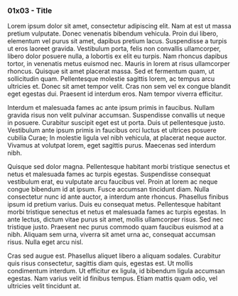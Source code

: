 ### 01x03 - Title

Lorem ipsum dolor sit amet, consectetur adipiscing elit. Nam at est ut massa pretium vulputate. Donec venenatis bibendum vehicula. Proin dui libero, elementum vel purus sit amet, dapibus pretium lacus. Suspendisse a turpis ut eros laoreet gravida. Vestibulum porta, felis non convallis ullamcorper, libero dolor posuere nulla, a lobortis ex elit eu turpis. Nam rhoncus dapibus tortor, in venenatis metus euismod nec. Mauris in lorem at risus ullamcorper rhoncus. Quisque sit amet placerat massa. Sed et fermentum quam, ut sollicitudin quam. Pellentesque molestie sagittis lorem, ac tempus arcu ultricies et. Donec sit amet tempor velit. Cras non sem vel ex congue blandit eget egestas dui. Praesent id interdum eros. Nam tempor viverra efficitur.

Interdum et malesuada fames ac ante ipsum primis in faucibus. Nullam gravida risus non velit pulvinar accumsan. Suspendisse convallis ut neque in posuere. Curabitur suscipit eget est ut porta. Duis ut pellentesque justo. Vestibulum ante ipsum primis in faucibus orci luctus et ultrices posuere cubilia Curae; In molestie ligula vel nibh vehicula, at placerat neque auctor. Vivamus at volutpat lorem, eget sagittis purus. Maecenas sed interdum nibh.

Quisque sed dolor magna. Pellentesque habitant morbi tristique senectus et netus et malesuada fames ac turpis egestas. Suspendisse consequat vestibulum erat, eu vulputate arcu faucibus vel. Proin at lorem ac neque congue bibendum id at ipsum. Fusce accumsan tincidunt diam. Nulla consectetur nunc id ante auctor, a interdum ante rhoncus. Phasellus finibus ipsum id pretium varius. Duis eu consequat metus. Pellentesque habitant morbi tristique senectus et netus et malesuada fames ac turpis egestas. In ante lectus, dictum vitae purus sit amet, mollis ullamcorper risus. Sed nec tristique justo. Praesent nec purus commodo quam faucibus euismod at a nibh. Aliquam sem urna, viverra sit amet urna ac, consequat accumsan risus. Nulla eget arcu nisl.

Cras sed augue est. Phasellus aliquet libero a aliquam sodales. Curabitur quis risus consectetur, sagittis diam quis, egestas est. Ut mollis condimentum interdum. Ut efficitur ex ligula, id bibendum ligula accumsan egestas. Nam varius velit id finibus tempus. Etiam mattis quam odio, vel ultricies velit tincidunt at.
